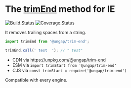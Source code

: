 # The [trimEnd](https://developer.mozilla.org/en-US/docs/Web/JavaScript/Reference/Global_Objects/String/trimEnd) method for IE

[![Build Status](https://travis-ci.com/ungap/trim-end.svg?branch=master)](https://travis-ci.com/ungap/trim-end) [![Coverage Status](https://coveralls.io/repos/github/ungap/trim-end/badge.svg?branch=master)](https://coveralls.io/github/ungap/trim-end?branch=master)

It removes trailing spaces from a string.

```js
import trimEnd from '@ungap/trim-end';

trimEnd.call(' test  '); // " test"
```

  * CDN via https://unpkg.com/@ungap/trim-end
  * ESM via `import trimStart from '@ungap/trim-end'`
  * CJS via `const trimStart = require('@ungap/trim-end')`

Compatible with every engine.
